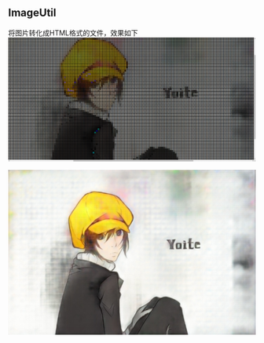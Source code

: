## ImageUtil
将图片转化成HTML格式的文件，效果如下
 ![image](https://github.com/EggUncle/Demo/blob/master/2017-04-04%2021-06-29%E5%B1%8F%E5%B9%95%E6%88%AA%E5%9B%BE.png?raw=true)
 
 ![image](https://github.com/EggUncle/Demo/blob/master/JBB2VN9BQN96V40558EOIYX2UU7Y46V0_0.jpg?raw=true)
